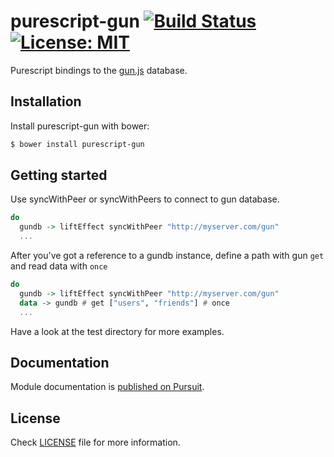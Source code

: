 purescript-gun [![Build Status](https://travis-ci.org/timdeputter/purescript-gun.svg?branch=master)](https://travis-ci.org/timdeputter/purescript-gun) [![License: MIT](https://img.shields.io/badge/License-MIT-yellow.svg)](https://opensource.org/licenses/MIT)
==========

Purescript bindings to the [gun.js](https://gun.eco) database.


## Installation
Install purescript-gun with bower:

```sh
$ bower install purescript-gun
```

## Getting started
Use syncWithPeer or syncWithPeers to connect to gun database.
```purescript
do
  gundb -> liftEffect syncWithPeer "http://myserver.com/gun"
  ...
```

After you've got a reference to a gundb instance, define a path with gun `get` and read data with `once`
```purescript
do
  gundb -> liftEffect syncWithPeer "http://myserver.com/gun"
  data -> gundb # get ["users", "friends"] # once
  ...
```

Have a look at the test directory for more examples.



## Documentation

Module documentation is [published on Pursuit](http://pursuit.purescript.org/packages/purescript-gun).

## License

Check [LICENSE](LICENSE) file for more information.

